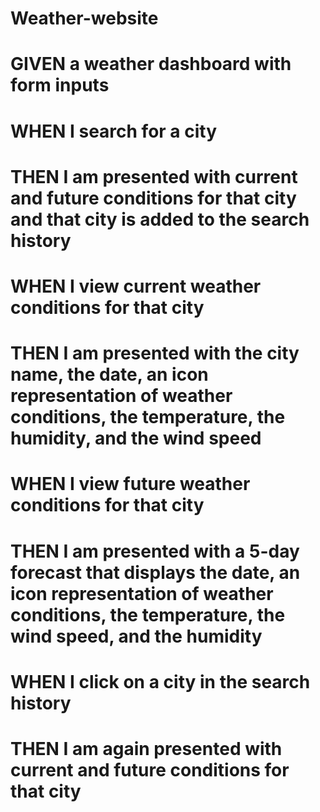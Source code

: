 # Weather-website
# GIVEN a weather dashboard with form inputs
# WHEN I search for a city
# THEN I am presented with current and future conditions for that city and that city is added to the search history
# WHEN I view current weather conditions for that city
# THEN I am presented with the city name, the date, an icon representation of weather conditions, the temperature, the humidity, and the wind speed
# WHEN I view future weather conditions for that city
# THEN I am presented with a 5-day forecast that displays the date, an icon representation of weather conditions, the temperature, the wind speed, and the humidity
# WHEN I click on a city in the search history
# THEN I am again presented with current and future conditions for that city
